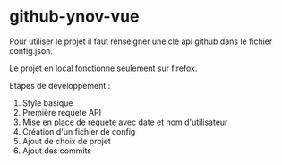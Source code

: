 ﻿# github-ynov-vue

Pour utiliser le projet il faut renseigner une clé api github dans le fichier config.json.

Le projet en local fonctionne seulement sur firefox.


Etapes de développement :

1. Style basique
2. Première requete API
3. Mise en place de requete avec date et nom d'utilisateur
4. Création d'un fichier de config
5. Ajout de choix de projet
6. Ajout des commits
